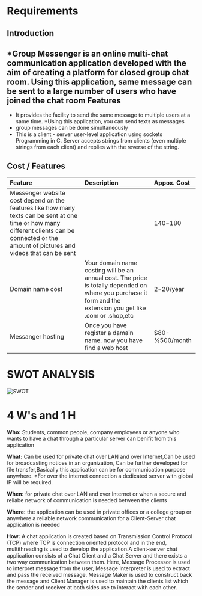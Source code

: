 
Requirements
===

Introduction
---
*Group Messenger is an online multi-chat communication application developed with the aim of creating a platform for closed group chat room. Using this application, same message can be sent to a large number of users who have joined the chat room
Features
---
* It provides the facility to send the same message to multiple users at a same time.
*Using this application, you can send texts as messages
* group messages can be done simultaneously 
* This is a client - server user-level application using sockets Programming in C. Server accepts strings from clients (even multiple
strings from each client) and replies with the reverse of the string.


Cost / Features 
---
|Feature| Description| Appox. Cost|
|:------------|:---------|:----------|
|Messenger website cost depend on the features like how many texts can be sent at one time or how many different clients can be connected or the amount of pictures and videos that can be sent|    |$140-$180|
|Domain name cost|Your domain name costing will be an annual cost. The price is totally depended on where you purchase it form and the extension you get like .com or .shop,etc| $2-$20/year|
|Messanger hosting|Once you have register a damain name. now you have find a web host| $80-%500/month|

SWOT ANALYSIS
===

![SWOT](https://user-images.githubusercontent.com/80749311/114695253-09ea9f80-9d39-11eb-9efe-82be11b6163c.png)

4 W's and 1 H
===

**Who:**
Students, common people, company employees or anyone who wants to have a chat through a particular server can benifit from this application

**What:**
Can be used for private chat over LAN and over Internet,Can be used for broadcasting notices in an organization, Can be further developed for file transfer,Basically this application can be for communication purpose anywhere. *For over the internet connection a dedicated server with global IP will be required.

**When:**
for private chat over LAN and over Internet  or when a secure and reliabe network of communication is needed between the clients  

**Where:**
the application can be used in private offices or a college group or anywhere a reliable network communication for a Client-Server chat application is needed

**How:**
A chat application is created based on Transmission Control Protocol (TCP) where TCP is connection oriented protocol and in the end, multithreading is used to develop the application.A client-server chat application consists of a Chat Client and a Chat Server and there exists a two way communication between them. Here, Message Processor is used to interpret message from the user, Message Interpreter is used to extract and pass the received message. Message Maker is used to construct back the message and Client Manager is used to maintain the clients list which the sender and receiver at both sides use to interact with each other.
